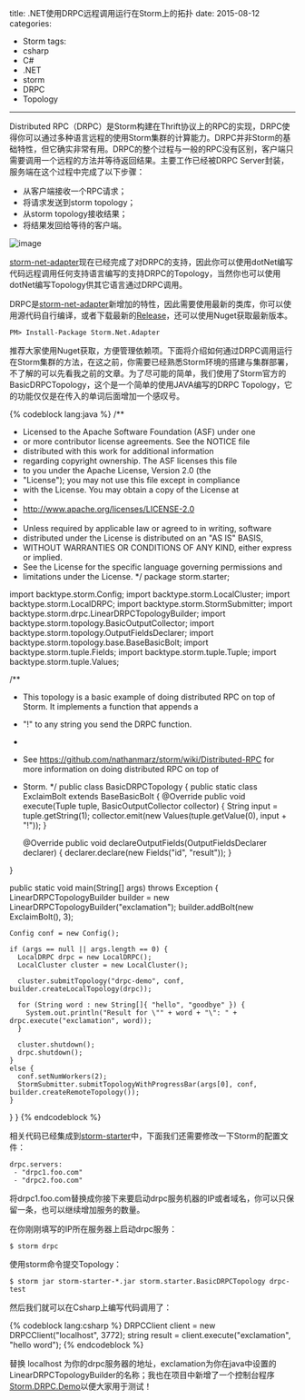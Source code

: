 title: .NET使用DRPC远程调用运行在Storm上的拓扑
date: 2015-08-12
categories: 
- Storm
tags:
- csharp
- C#
- .NET
- storm
- DRPC
- Topology

---

 Distributed RPC（DRPC）是Storm构建在Thrift协议上的RPC的实现，DRPC使得你可以通过多种语言远程的使用Storm集群的计算能力。DRPC并非Storm的基础特性，但它确实非常有用。DRPC的整个过程与一般的RPC没有区别，客户端只需要调用一个远程的方法并等待返回结果。主要工作已经被DRPC Server封装，服务端在这个过程中完成了以下步骤：

<!--more-->
 - 从客户端接收一个RPC请求；
 - 将请求发送到storm topology；
 - 从storm topology接收结果；
 - 将结果发回给等待的客户端。

 ![image](https://www.tnidea.com/media/image/drpc-workflow.png)

 [storm-net-adapter](https://github.com/ziyunhx/storm-net-adapter "storm-net-adapter")现在已经完成了对DRPC的支持，因此你可以使用dotNet编写代码远程调用任何支持语言编写的支持DRPC的Topology，当然你也可以使用dotNet编写Topology供其它语言通过DRPC调用。

 DRPC是[storm-net-adapter](https://github.com/ziyunhx/storm-net-adapter "storm-net-adapter")新增加的特性，因此需要使用最新的类库，你可以使用源代码自行编译，或者下载最新的[Release](https://github.com/ziyunhx/storm-net-adapter/releases "Release")，还可以使用Nuget获取最新版本。

    PM> Install-Package Storm.Net.Adapter

 推荐大家使用Nuget获取，方便管理依赖项。下面将介绍如何通过DRPC调用运行在Storm集群的方法，在这之前，你需要已经熟悉Storm环境的搭建与集群部署，不了解的可以先看我之前的文章。为了尽可能的简单，我们使用了Storm官方的BasicDRPCTopology，这个是一个简单的使用JAVA编写的DRPC Topology，它的功能仅仅是在传入的单词后面增加一个感叹号。

{% codeblock lang:java %}
 /**
 * Licensed to the Apache Software Foundation (ASF) under one
 * or more contributor license agreements.  See the NOTICE file
 * distributed with this work for additional information
 * regarding copyright ownership.  The ASF licenses this file
 * to you under the Apache License, Version 2.0 (the
 * "License"); you may not use this file except in compliance
 * with the License.  You may obtain a copy of the License at
 *
 * http://www.apache.org/licenses/LICENSE-2.0
 *
 * Unless required by applicable law or agreed to in writing, software
 * distributed under the License is distributed on an "AS IS" BASIS,
 * WITHOUT WARRANTIES OR CONDITIONS OF ANY KIND, either express or implied.
 * See the License for the specific language governing permissions and
 * limitations under the License.
 */
package storm.starter;

import backtype.storm.Config;
import backtype.storm.LocalCluster;
import backtype.storm.LocalDRPC;
import backtype.storm.StormSubmitter;
import backtype.storm.drpc.LinearDRPCTopologyBuilder;
import backtype.storm.topology.BasicOutputCollector;
import backtype.storm.topology.OutputFieldsDeclarer;
import backtype.storm.topology.base.BaseBasicBolt;
import backtype.storm.tuple.Fields;
import backtype.storm.tuple.Tuple;
import backtype.storm.tuple.Values;

/**
 * This topology is a basic example of doing distributed RPC on top of Storm. It implements a function that appends a
 * "!" to any string you send the DRPC function.
 * <p/>
 * See https://github.com/nathanmarz/storm/wiki/Distributed-RPC for more information on doing distributed RPC on top of
 * Storm.
 */
public class BasicDRPCTopology {
  public static class ExclaimBolt extends BaseBasicBolt {
    @Override
    public void execute(Tuple tuple, BasicOutputCollector collector) {
      String input = tuple.getString(1);
      collector.emit(new Values(tuple.getValue(0), input + "!"));
    }

    @Override
    public void declareOutputFields(OutputFieldsDeclarer declarer) {
      declarer.declare(new Fields("id", "result"));
    }

  }

  public static void main(String[] args) throws Exception {
    LinearDRPCTopologyBuilder builder = new LinearDRPCTopologyBuilder("exclamation");
    builder.addBolt(new ExclaimBolt(), 3);

    Config conf = new Config();

    if (args == null || args.length == 0) {
      LocalDRPC drpc = new LocalDRPC();
      LocalCluster cluster = new LocalCluster();

      cluster.submitTopology("drpc-demo", conf, builder.createLocalTopology(drpc));

      for (String word : new String[]{ "hello", "goodbye" }) {
        System.out.println("Result for \"" + word + "\": " + drpc.execute("exclamation", word));
      }

      cluster.shutdown();
      drpc.shutdown();
    }
    else {
      conf.setNumWorkers(2);
      StormSubmitter.submitTopologyWithProgressBar(args[0], conf, builder.createRemoteTopology());
    }
  }
}
{% endcodeblock %}

 相关代码已经集成到[storm-starter](https://github.com/ziyunhx/storm-net-adapter/tree/master/storm-starter)中，下面我们还需要修改一下Storm的配置文件：

    drpc.servers:
     - "drpc1.foo.com"
     - "drpc2.foo.com"
 
 将drpc1.foo.com替换成你接下来要启动drpc服务机器的IP或者域名，你可以只保留一条，也可以继续增加服务的数量。

 在你刚刚填写的IP所在服务器上启动drpc服务：

    $ storm drpc

 使用storm命令提交Topology：
 
	$ storm jar storm-starter-*.jar storm.starter.BasicDRPCTopology drpc-test

 然后我们就可以在Csharp上编写代码调用了：

{% codeblock lang:csharp %}
DRPCClient client = new DRPCClient("localhost", 3772);
string result = client.execute("exclamation", "hello word");
{% endcodeblock %}

 替换 localhost 为你的drpc服务器的地址，exclamation为你在java中设置的LinearDRPCTopologyBuilder的名称；我也在项目中新增了一个控制台程序[Storm.DRPC.Demo](https://github.com/ziyunhx/storm-net-adapter/tree/master/samples/Storm.DRPC.Demo)以便大家用于测试！
 
